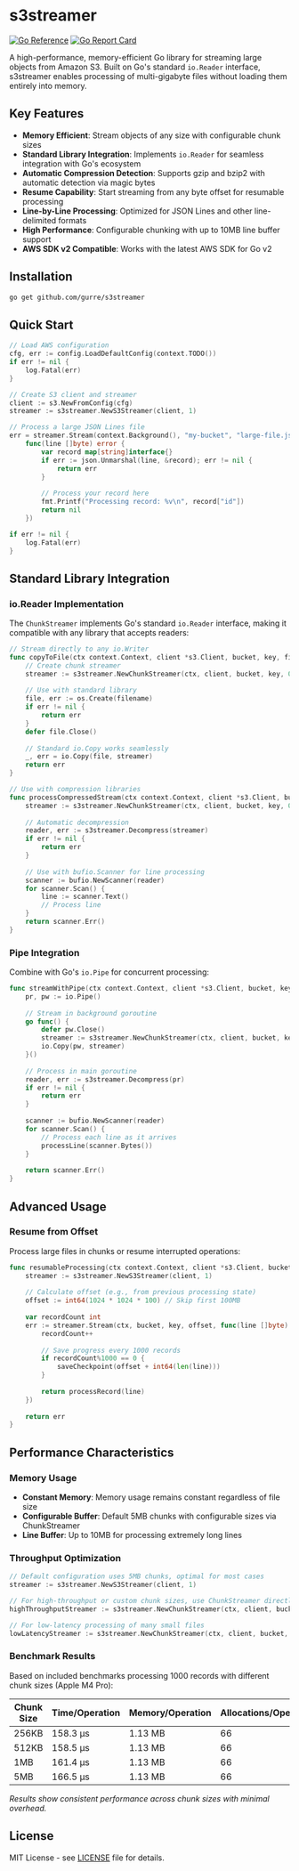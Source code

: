 # s3streamer

[![Go Reference](https://pkg.go.dev/badge/github.com/gurre/s3streamer.svg)](https://pkg.go.dev/github.com/gurre/s3streamer)
[![Go Report Card](https://goreportcard.com/badge/github.com/gurre/s3streamer)](https://goreportcard.com/report/github.com/gurre/s3streamer)

A high-performance, memory-efficient Go library for streaming large objects from Amazon S3. Built on Go's standard `io.Reader` interface, s3streamer enables processing of multi-gigabyte files without loading them entirely into memory.

## Key Features

- **Memory Efficient**: Stream objects of any size with configurable chunk sizes
- **Standard Library Integration**: Implements `io.Reader` for seamless integration with Go's ecosystem
- **Automatic Compression Detection**: Supports gzip and bzip2 with automatic detection via magic bytes
- **Resume Capability**: Start streaming from any byte offset for resumable processing
- **Line-by-Line Processing**: Optimized for JSON Lines and other line-delimited formats
- **High Performance**: Configurable chunking with up to 10MB line buffer support
- **AWS SDK v2 Compatible**: Works with the latest AWS SDK for Go v2

## Installation

```bash
go get github.com/gurre/s3streamer
```

## Quick Start

```go
// Load AWS configuration
cfg, err := config.LoadDefaultConfig(context.TODO())
if err != nil {
    log.Fatal(err)
}

// Create S3 client and streamer
client := s3.NewFromConfig(cfg)
streamer := s3streamer.NewS3Streamer(client, 1)

// Process a large JSON Lines file
err = streamer.Stream(context.Background(), "my-bucket", "large-file.jsonl.gz", 0, 
    func(line []byte) error {
        var record map[string]interface{}
        if err := json.Unmarshal(line, &record); err != nil {
            return err
        }
        
        // Process your record here
        fmt.Printf("Processing record: %v\n", record["id"])
        return nil
    })

if err != nil {
    log.Fatal(err)
}
```

## Standard Library Integration

### io.Reader Implementation

The `ChunkStreamer` implements Go's standard `io.Reader` interface, making it compatible with any library that accepts readers:

```go
// Stream directly to any io.Writer
func copyToFile(ctx context.Context, client *s3.Client, bucket, key, filename string, fileSize int64) error {
    // Create chunk streamer
    streamer := s3streamer.NewChunkStreamer(ctx, client, bucket, key, 0, fileSize, 5*1024*1024)
    
    // Use with standard library
    file, err := os.Create(filename)
    if err != nil {
        return err
    }
    defer file.Close()
    
    // Standard io.Copy works seamlessly
    _, err = io.Copy(file, streamer)
    return err
}

// Use with compression libraries
func processCompressedStream(ctx context.Context, client *s3.Client, bucket, key string, fileSize int64) error {
    streamer := s3streamer.NewChunkStreamer(ctx, client, bucket, key, 0, fileSize, 1024*1024)
    
    // Automatic decompression
    reader, err := s3streamer.Decompress(streamer)
    if err != nil {
        return err
    }
    
    // Use with bufio.Scanner for line processing
    scanner := bufio.NewScanner(reader)
    for scanner.Scan() {
        line := scanner.Text()
        // Process line
    }
    return scanner.Err()
}
```

### Pipe Integration

Combine with Go's `io.Pipe` for concurrent processing:

```go
func streamWithPipe(ctx context.Context, client *s3.Client, bucket, key string, fileSize int64) error {
    pr, pw := io.Pipe()
    
    // Stream in background goroutine
    go func() {
        defer pw.Close()
        streamer := s3streamer.NewChunkStreamer(ctx, client, bucket, key, 0, fileSize, 1024*1024)
        io.Copy(pw, streamer)
    }()
    
    // Process in main goroutine
    reader, err := s3streamer.Decompress(pr)
    if err != nil {
        return err
    }
    
    scanner := bufio.NewScanner(reader)
    for scanner.Scan() {
        // Process each line as it arrives
        processLine(scanner.Bytes())
    }
    
    return scanner.Err()
}
```

## Advanced Usage

### Resume from Offset

Process large files in chunks or resume interrupted operations:

```go
func resumableProcessing(ctx context.Context, client *s3.Client, bucket, key string) error {
    streamer := s3streamer.NewS3Streamer(client, 1)
    
    // Calculate offset (e.g., from previous processing state)
    offset := int64(1024 * 1024 * 100) // Skip first 100MB
    
    var recordCount int
    err := streamer.Stream(ctx, bucket, key, offset, func(line []byte) error {
        recordCount++
        
        // Save progress every 1000 records
        if recordCount%1000 == 0 {
            saveCheckpoint(offset + int64(len(line)))
        }
        
        return processRecord(line)
    })
    
    return err
}
```

## Performance Characteristics

### Memory Usage

- **Constant Memory**: Memory usage remains constant regardless of file size
- **Configurable Buffer**: Default 5MB chunks with configurable sizes via ChunkStreamer
- **Line Buffer**: Up to 10MB for processing extremely long lines

### Throughput Optimization

```go
// Default configuration uses 5MB chunks, optimal for most cases
streamer := s3streamer.NewS3Streamer(client, 1)

// For high-throughput or custom chunk sizes, use ChunkStreamer directly
highThroughputStreamer := s3streamer.NewChunkStreamer(ctx, client, bucket, key, 0, fileSize, 10*1024*1024) // 10MB chunks

// For low-latency processing of many small files
lowLatencyStreamer := s3streamer.NewChunkStreamer(ctx, client, bucket, key, 0, fileSize, 256*1024) // 256KB chunks
```

### Benchmark Results

Based on included benchmarks processing 1000 records with different chunk sizes (Apple M4 Pro):

| Chunk Size | Time/Operation | Memory/Operation | Allocations/Operation |
|------------|----------------|------------------|-----------------------|
| 256KB      | 158.3 μs       | 1.13 MB          | 66                    |
| 512KB      | 158.5 μs       | 1.13 MB          | 66                    |
| 1MB        | 161.4 μs       | 1.13 MB          | 66                    |
| 5MB        | 166.5 μs       | 1.13 MB          | 66                    |

*Results show consistent performance across chunk sizes with minimal overhead.*

## License

MIT License - see [LICENSE](LICENSE) file for details.
